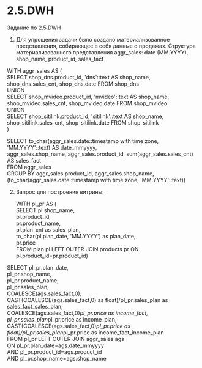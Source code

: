 # 2.5.DWH
Задание по 2.5.DWH

1. Для упрощения задачи было создано материализованное представления, собирающее в себя данные о продажах.
   Структура материализованного представления aggr_sales: date (MM.YYYY), shop_name, product_id, sales_fact
 
WITH aggr_sales AS (  
         SELECT shop_dns.product_id, 'dns'::text AS shop_name, shop_dns.sales_cnt, shop_dns.date FROM shop_dns  
        UNION  
         SELECT shop_mvideo.product_id, 'mvideo'::text AS shop_name, shop_mvideo.sales_cnt, shop_mvideo.date FROM shop_mvideo  
        UNION  
         SELECT shop_sitilink.product_id, 'sitilink'::text AS shop_name, shop_sitilink.sales_cnt, shop_sitilink.date FROM shop_sitilink  
        )  

 SELECT to_char(aggr_sales.date::timestamp with time zone, 'MM.YYYY'::text) AS date_mmyyyy,  
    aggr_sales.shop_name, aggr_sales.product_id, sum(aggr_sales.sales_cnt) AS sales_fact  
   FROM aggr_sales  
  GROUP BY aggr_sales.product_id, aggr_sales.shop_name, (to_char(aggr_sales.date::timestamp with time zone, 'MM.YYYY'::text))



 2. Запрос для построения витрины:

    WITH pl_pr AS (  
	SELECT pl.shop_name,   
		pl.product_id,  
		pr.product_name,   
		pl.plan_cnt as sales_plan,   
		to_char(pl.plan_date, 'MM.YYYY') as plan_date,    
		pr.price  
	FROM plan pl LEFT OUTER JOIN products pr ON pl.product_id=pr.product_id)  

SELECT pl_pr.plan_date,   
	pl_pr.shop_name,   
	pl_pr.product_name,   
	pl_pr.sales_plan,   
	COALESCE(ags.sales_fact,0),   
	CAST(COALESCE(ags.sales_fact,0) as float)/pl_pr.sales_plan  as sales_fact_sales_plan,  
	COALESCE(ags.sales_fact,0)*pl_pr.price as income_fact,   
	pl_pr.sales_plan*pl_pr.price as income_plan,  
	CAST(COALESCE(ags.sales_fact,0)*pl_pr.price as float)/pl_pr.sales_plan*pl_pr.price as income_fact_income_plan  
FROM pl_pr LEFT OUTER JOIN aggr_sales ags   
	ON pl_pr.plan_date=ags.date_mmyyyy   
	AND pl_pr.product_id=ags.product_id   
	AND pl_pr.shop_name=ags.shop_name  
    
